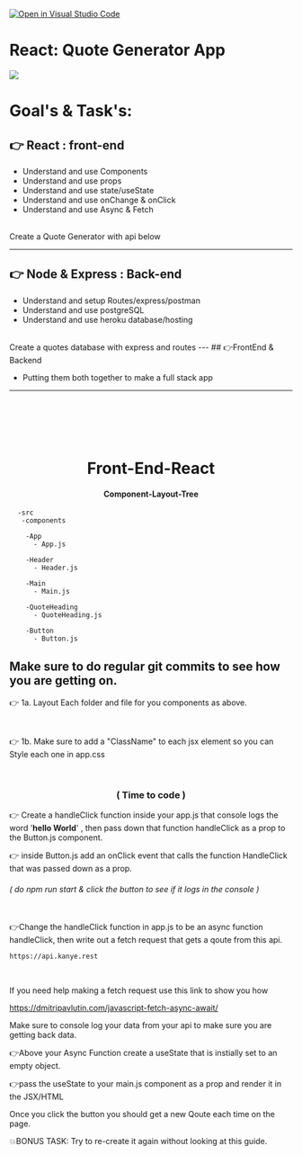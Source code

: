 [![Open in Visual Studio Code](https://classroom.github.com/assets/open-in-vscode-f059dc9a6f8d3a56e377f745f24479a46679e63a5d9fe6f495e02850cd0d8118.svg)](https://classroom.github.com/online_ide?assignment_repo_id=6796473&assignment_repo_type=AssignmentRepo)
# React: Quote Generator App

<img src="./ReadMeImages/changePageLayout1.png">


# Goal's & Task's:
## 👉  React : front-end

- Understand and use Components
- Understand and use props
- Understand and use state/useState
- Understand and use onChange & onClick
- Understand and use Async & Fetch 
<br>  
 Create a Quote Generator with api below


---
## 👉  Node & Express : Back-end
- Understand and setup Routes/express/postman
- Understand and use postgreSQL
- Understand and use heroku database/hosting
<br>  
 Create a quotes database with express and routes
---
## 👉FrontEnd & Backend 

- Putting them both together to make a full stack app
---
<br>  
<br>  
<br>  
<br>  

<h1 align="center">Front-End-React</h1>

 <h4 align="center">Component-Layout-Tree</h4>

```
  -src
   -components

    -App
      - App.js

    -Header
      - Header.js

    -Main
      - Main.js

    -QuoteHeading
      - QuoteHeading.js

    -Button
      - Button.js
```

## Make sure to do regular git commits to see how you are getting on. 

👉 1a. Layout Each folder and file for you components as above.
 
<br>
 
👉 1b. Make sure to add a "ClassName" to each jsx element so you can Style each one in app.css

<br>

<h3 align="center"> ( Time to code ) </h3>


👉 Create a handleClick function inside your app.js that console logs the word '**hello World**' , then pass down that function handleClick as a prop to the Button.js component.

👉 inside Button.js add an onClick event  that calls  the function HandleClick that was passed down as a prop.
###### (  do npm run start & click the button to see if it logs in the console )

<br>
👉Change the handleClick function in app.js to be an async function handleClick, then write out a fetch request that gets a qoute from this api.

<br>

``` https://api.kanye.rest ```

<br>

  
  If you need help making a fetch request use this link to show you how 

  https://dmitripavlutin.com/javascript-fetch-async-await/

Make sure to console log your data from your api to make sure you are getting back data.

👉Above your Async Function create a useState that is instially set to an empty object.


👉pass the useState to your main.js component as a prop and render it in the JSX/HTML

Once you click the button you should get a new Qoute each time on the page.

💥BONUS TASK:
  Try to re-create it again without looking at this guide.











